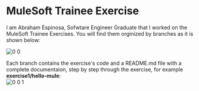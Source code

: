   # MuleSoft Trainee Exercise
I am Abraham Espinosa, Sofwtare Engineer Graduate that I worked on the MuleSoft Trainee Exercises. You will find them orginized by branches as it is shown below: 
  
![0 0](https://github.com/abraham-espinosa/mulesoft-trainee-exercise/assets/60346436/1511bf25-5ae9-4816-a0cf-9b5dfcbe9860)

Each branch contains the exercise's code and a README.md file with a complete documentaion, step by step through the exercise, for example **exercise1/hello-mule**:  
![0 0 1](https://github.com/abraham-espinosa/mulesoft-trainee-exercise/assets/60346436/e808e2fe-2b7d-4c04-bc45-d997294eb3c5)  




